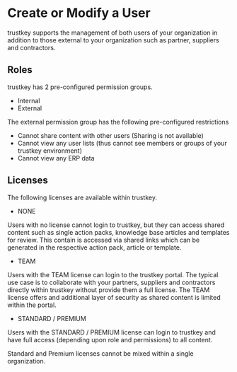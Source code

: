 # Create or Modify a User

trustkey supports the management of both users of your organization in addition to those external to your organization such as partner, suppliers and contractors.


## Roles


trustkey has 2 pre-configured permission groups.

- Internal
- External

The external permission group has the following pre-configured restrictions

* Cannot share content with other users  (Sharing is not available)
* Cannot view any user lists  (thus cannot see members or groups of your trustkey environment)
* Cannot view any ERP data


## Licenses

The following licenses are available within trustkey.

* NONE

Users with no license cannot login to trustkey, but they can access shared content such as single action packs, knowledge base articles and templates for review.  This contain is accessed via shared links which can be generated in the respective action pack, article or template.

* TEAM

Users with the TEAM license can login to the trustkey portal.  The typical use case is to collaborate with your partners, suppliers and contractors directly within trustkey without provide them a full license.  The TEAM license offers and additional layer of security as shared content is limited within the portal.

* STANDARD / PREMIUM

Users with the STANDARD / PREMIUM license can login to trustkey and have full access (depending upon role and permissions) to all content.


Standard and Premium licenses cannot be mixed within a single organization. 



  